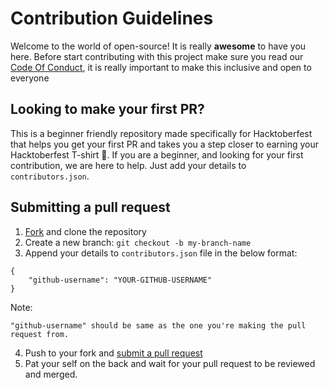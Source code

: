 # Contribution Guidelines

Welcome to the world of open-source! It is really **awesome** to have you here. Before start contributing with this project make sure you read our [Code Of Conduct](https://github.com/Vinodk-17/Portfolio-Collector/blob/main/CODE_OF_CONDUCT.md), it is really important to make this inclusive and open to everyone

## Looking to make your first PR?

This is a beginner friendly repository made specifically for Hacktoberfest that helps you get your first PR and takes you a step closer to earning your Hacktoberfest T-shirt 👕. If you are a beginner, and looking for your first contribution, we are here to help. Just add your details to `contributors.json`.

## Submitting a pull request

1. [Fork](https://github.com/Vinodk-17/Portfolio-Collector/fork) and clone the repository
2. Create a new branch: `git checkout -b my-branch-name`
3. Append your details to  `contributors.json` file in the below format:
```
{
    "github-username": "YOUR-GITHUB-USERNAME" 
}
```
Note:
```
"github-username" should be same as the one you're making the pull request from. 
``` 
4. Push to your fork and [submit a pull request](https://github.com/Vinodk-17/Portfolio-Collector/compare)
5. Pat your self on the back and wait for your pull request to be reviewed and merged.
